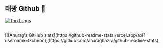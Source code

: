 ## 태광 Github 👋
[![Top Langs](https://github-readme-stats.vercel.app/api/top-langs/?username=tkcheon)](https://github.com/anuraghazra/github-readme-stats)

<br>
[![Anurag's GitHub stats](https://github-readme-stats.vercel.app/api?username=tkcheon)](https://github.com/anuraghazra/github-readme-stats)
<!--
**tkcheon/tkcheon** is a ✨ _special_ ✨ repository because its `README.md` (this file) appears on your GitHub profile.

Here are some ideas to get you started:

- 🔭 I’m currently working on ...
- 🌱 I’m currently learning ...
- 👯 I’m looking to collaborate on ...
- 🤔 I’m looking for help with ...
- 💬 Ask me about ...
- 📫 How to reach me: ...
- 😄 Pronouns: ...
- ⚡ Fun fact: ...

-->

## 👨🏻‍💻 Personal Info

  👨🏻‍💻 Cheon Tae Kwang <br>
  📖 full-stack frameworks (Java, Spring) Bootcamp completion (24.04~24.10)<br>
  📧 tlswlsrhd@naver.com<br>

<br>

## 🎞 Portfolio - <a ref="">Here</a>

<!--  -->

